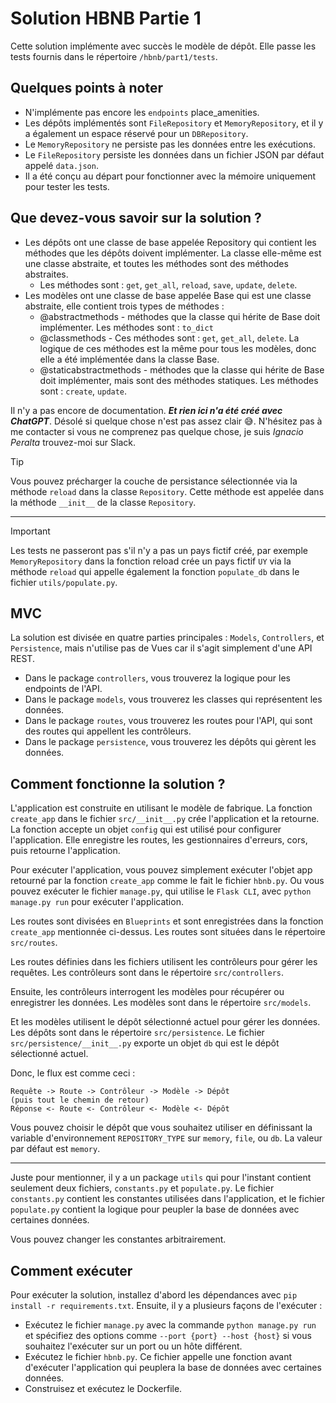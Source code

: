 # Solution HBNB Partie 1

Cette solution implémente avec succès le modèle de dépôt.
Elle passe les tests fournis dans le répertoire `/hbnb/part1/tests`.

## Quelques points à noter

- N'implémente pas encore les `endpoints` place_amenities.
- Les dépôts implémentés sont `FileRepository` et `MemoryRepository`, et il y a également un espace réservé pour un `DBRepository`.
- Le `MemoryRepository` ne persiste pas les données entre les exécutions.
- Le `FileRepository` persiste les données dans un fichier JSON par défaut appelé `data.json`.
- Il a été conçu au départ pour fonctionner avec la mémoire uniquement pour tester les tests.

## Que devez-vous savoir sur la solution ?

- Les dépôts ont une classe de base appelée Repository qui contient les méthodes que les dépôts doivent implémenter. La classe elle-même est une classe abstraite, et toutes les méthodes sont des méthodes abstraites.
  - Les méthodes sont : `get`, `get_all`, `reload`, `save`, `update`, `delete`.
- Les modèles ont une classe de base appelée Base qui est une classe abstraite, elle contient trois types de méthodes :
  - @abstractmethods - méthodes que la classe qui hérite de Base doit implémenter. Les méthodes sont : `to_dict`
  - @classmethods - Ces méthodes sont : `get`, `get_all`, `delete`. La logique de ces méthodes est la même pour tous les modèles, donc elle a été implémentée dans la classe Base.
  - @staticabstractmethods - méthodes que la classe qui hérite de Base doit implémenter, mais sont des méthodes statiques. Les méthodes sont : `create`, `update`.

Il n'y a pas encore de documentation. **_Et rien ici n'a été créé avec ChatGPT_**. Désolé si quelque chose n'est pas assez clair 😅. N'hésitez pas à me contacter si vous ne comprenez pas quelque chose, je suis _Ignacio Peralta_ trouvez-moi sur Slack.

> [!TIP]
> Vous pouvez précharger la couche de persistance sélectionnée via la méthode `reload` dans la classe `Repository`.
> Cette méthode est appelée dans la méthode `__init__` de la classe `Repository`.

---

> [!IMPORTANT]
> Les tests ne passeront pas s'il n'y a pas un pays fictif créé, par exemple `MemoryRepository` dans la fonction reload crée un pays fictif `UY` via la méthode `reload` qui appelle également la fonction `populate_db` dans le fichier `utils/populate.py`.

## MVC

La solution est divisée en quatre parties principales : `Models`, `Controllers`, et `Persistence`, mais n'utilise pas de Vues car il s'agit simplement d'une API REST.

- Dans le package `controllers`, vous trouverez la logique pour les endpoints de l'API.
- Dans le package `models`, vous trouverez les classes qui représentent les données.
- Dans le package `routes`, vous trouverez les routes pour l'API, qui sont des routes qui appellent les contrôleurs.
- Dans le package `persistence`, vous trouverez les dépôts qui gèrent les données.

## Comment fonctionne la solution ?

L'application est construite en utilisant le modèle de fabrique. La fonction `create_app` dans le fichier `src/__init__.py` crée l'application et la retourne. La fonction accepte un objet `config` qui est utilisé pour configurer l'application. Elle enregistre les routes, les gestionnaires d'erreurs, cors, puis retourne l'application.

Pour exécuter l'application, vous pouvez simplement exécuter l'objet app retourné par la fonction `create_app` comme le fait le fichier `hbnb.py`. Ou vous pouvez exécuter le fichier `manage.py`, qui utilise le `Flask CLI`, avec `python manage.py run` pour exécuter l'application.

Les routes sont divisées en `Blueprints` et sont enregistrées dans la fonction `create_app` mentionnée ci-dessus. Les routes sont situées dans le répertoire `src/routes`.

Les routes définies dans les fichiers utilisent les contrôleurs pour gérer les requêtes. Les contrôleurs sont dans le répertoire `src/controllers`.

Ensuite, les contrôleurs interrogent les modèles pour récupérer ou enregistrer les données. Les modèles sont dans le répertoire `src/models`.

Et les modèles utilisent le dépôt sélectionné actuel pour gérer les données. Les dépôts sont dans le répertoire `src/persistence`. Le fichier `src/persistence/__init__.py` exporte un objet `db` qui est le dépôt sélectionné actuel.

Donc, le flux est comme ceci :

```text
Requête -> Route -> Contrôleur -> Modèle -> Dépôt
(puis tout le chemin de retour)
Réponse <- Route <- Contrôleur <- Modèle <- Dépôt
```

Vous pouvez choisir le dépôt que vous souhaitez utiliser en définissant la variable d'environnement `REPOSITORY_TYPE` sur `memory`, `file`, ou `db`. La valeur par défaut est `memory`.

---

Juste pour mentionner, il y a un package `utils` qui pour l'instant contient seulement deux fichiers, `constants.py` et `populate.py`. Le fichier `constants.py` contient les constantes utilisées dans l'application, et le fichier `populate.py` contient la logique pour peupler la base de données avec certaines données.

Vous pouvez changer les constantes arbitrairement.

## Comment exécuter

Pour exécuter la solution, installez d'abord les dépendances avec `pip install -r requirements.txt`. Ensuite, il y a plusieurs façons de l'exécuter :

- Exécutez le fichier `manage.py` avec la commande `python manage.py run` et spécifiez des options comme `--port {port} --host {host}` si vous souhaitez l'exécuter sur un port ou un hôte différent.
- Exécutez le fichier `hbnb.py`. Ce fichier appelle une fonction avant d'exécuter l'application qui peuplera la base de données avec certaines données.
- Construisez et exécutez le Dockerfile.
